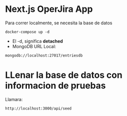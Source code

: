 # Next.js OperJira App

Para correr localmente, se necesita la base de datos

```
docker-compose up -d
```

- El -d, significa **detached**
- MongoDB URL Local:

```
mongodb://localhost:27017/entriesdb
```

# LLenar la base de datos con informacion de pruebas

Llamara:

```
http://localhost:3000/api/seed
```